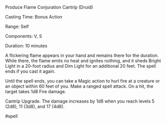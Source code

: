 Produce Flame
Conjuration Cantrip (Druid)

Casting Time: Bonus Action

Range: Self

Components: V, S

Duration: 10 minutes

A flickering flame appears in your hand and remains there for the duration. While there, the flame emits no heat and ignites nothing, and it sheds Bright Light in a 20-foot radius and Dim Light for an additional 20 feet. The spell ends if you cast it again.

Until the spell ends, you can take a Magic action to hurl fire at a creature or an object within 60 feet of you. Make a ranged spell attack. On a hit, the target takes 1d8 Fire damage.

Cantrip Upgrade. The damage increases by 1d8 when you reach levels 5 (2d8), 11 (3d8), and 17 (4d8).

#spell